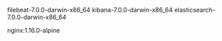 filebeat-7.0.0-darwin-x86_64
kibana-7.0.0-darwin-x86_64
elasticsearch-7.0.0-darwin-x86_64

nginx:1.16.0-alpine